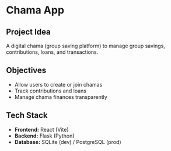 # Chama App


## Project Idea
A digital chama (group saving platform) to manage group savings, contributions, loans, and transactions.

## Objectives
- Allow users to create or join chamas
- Track contributions and loans
- Manage chama finances transparently

## Tech Stack
- **Frontend:** React (Vite)
- **Backend:** Flask (Python)
- **Database:** SQLite (dev) / PostgreSQL (prod)

